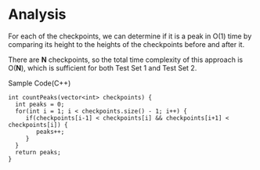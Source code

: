 # Analysis

For each of the checkpoints, we can determine if it is a peak in O(1) time by comparing its height to the heights of the checkpoints before and after it.

There are **N** checkpoints, so the total time complexity of this approach is O(**N**), which is sufficient for both Test Set 1 and Test Set 2.

Sample Code(C++)

```
int countPeaks(vector<int> checkpoints) {
  int peaks = 0;
  for(int i = 1; i < checkpoints.size() - 1; i++) {
     if(checkpoints[i-1] < checkpoints[i] && checkpoints[i+1] < checkpoints[i]) {
        peaks++;
     }
  }
  return peaks;
}
```
